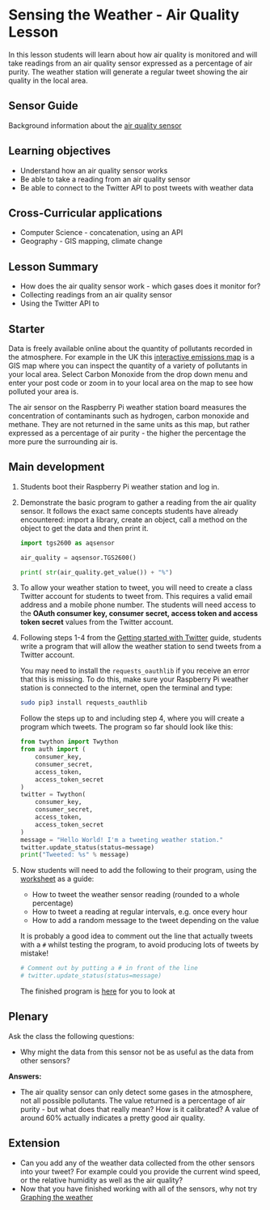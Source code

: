 #  Sensing the Weather - Air Quality Lesson

In this lesson students will learn about how air quality is monitored and will take readings from an air quality sensor expressed as a percentage of air purity. The weather station will generate a regular tweet showing the air quality in the local area.

## Sensor Guide

Background information about the [air quality sensor](about.md)

## Learning objectives

- Understand how an air quality sensor works
- Be able to take a reading from an air quality sensor
- Be able to connect to the Twitter API to post tweets with weather data

## Cross-Curricular applications

- Computer Science - concatenation, using an API 
- Geography - GIS mapping, climate change


## Lesson Summary

- How does the air quality sensor work - which gases does it monitor for?
- Collecting readings from an air quality sensor
- Using the Twitter API to 

## Starter

Data is freely available online about the quantity of pollutants recorded in the atmosphere. For example in the UK this [interactive emissions map](http://naei.defra.gov.uk/data/gis-mapping) is a GIS map where you can inspect the quantity of a variety of pollutants in your local area. Select Carbon Monoxide from the drop down menu and enter your post code or zoom in to your local area on the map to see how polluted your area is. 

The air sensor on the Raspberry Pi weather station board measures the concentration of contaminants such as hydrogen, carbon monoxide and methane. They are not returned in the same units as this map, but rather expressed as a percentage of air purity - the higher the percentage the more pure the surrounding air is.

## Main development

1. Students boot their Raspberry Pi weather station and log in.

1. Demonstrate the basic program to gather a reading from the air quality sensor. It follows the exact same concepts students have already encountered: import a library, create an object, call a method on the object to get the data and then print it.

	```python
	import tgs2600 as aqsensor

	air_quality = aqsensor.TGS2600()

	print( str(air_quality.get_value()) + "%")
	```

1. To allow your weather station to tweet, you will need to create a class Twitter account for students to tweet from. This requires a valid email address and a mobile phone number. The students will need access to the **OAuth consumer key, consumer secret, access token and access token secret** values from the Twitter account.

1. Following steps 1-4 from the [Getting started with Twitter](https://www.raspberrypi.org/learning/getting-started-with-the-twitter-api/worksheet/) guide, students write a program that will allow the weather station to send tweets from a Twitter account.

	You may need to install the `requests_oauthlib` if you receive an error that this is missing. To do this, make sure your Raspberry Pi weather station is connected to the internet, open the terminal and type:

	```bash
	sudo pip3 install requests_oauthlib
	```

	Follow the steps up to and including step 4, where you will create a program which tweets. The program so far should look like this:

	```python
	from twython import Twython
	from auth import (
	    consumer_key,
	    consumer_secret,
	    access_token,
	    access_token_secret
	)
	twitter = Twython(
	    consumer_key,
	    consumer_secret,
	    access_token,
	    access_token_secret
	)
	message = "Hello World! I'm a tweeting weather station."
	twitter.update_status(status=message)
	print("Tweeted: %s" % message)
	```
1. Now students will need to add the following to their program, using the [worksheet](worksheet.md) as a guide:

	- How to tweet the weather sensor reading (rounded to a whole percentage)
	- How to tweet a reading at regular intervals, e.g. once every hour
	- How to add a random message to the tweet depending on the value

	It is probably a good idea to comment out the line that actually tweets with a `#` whilst testing the program, to avoid producing lots of tweets by mistake!

	```python
	# Comment out by putting a # in front of the line
	# twitter.update_status(status=message)
	```

	The finished program is [here](code/tweeting_weather_station.py) for you to look at

## Plenary

Ask the class the following questions:

- Why might the data from this sensor not be as useful as the data from other sensors?

**Answers:**

- The air quality sensor can only detect some gases in the atmosphere, not all possible pollutants. The value returned is a percentage of air purity - but what does that really mean? How is it calibrated? A value of around 60% actually indicates a pretty good air quality. 


## Extension

- Can you add any of the weather data collected from the other sensors into your tweet? For example could you provide the current wind speed, or the relative humidity as well as the air quality?
- Now that you have finished working with all of the sensors, why not try [Graphing the weather](https://www.raspberrypi.org/learning/graphing-the-weather/)